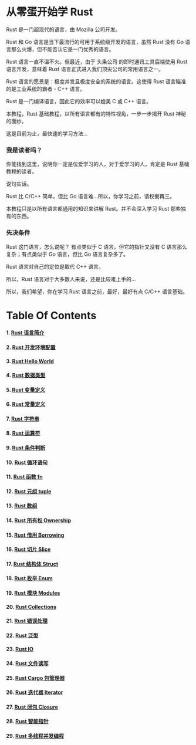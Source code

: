 # 从零蛋开始学 Rust

Rust 是一门超现代的语言，由 Mozilla 公司开发。

Rust 和 Go 语言是当下最流行的可用于系统级开发的语言，虽然 Rust 没有 Go 语言那么火爆，但不能否认它是一门优秀的语言。

Rust 语言一直不温不火。但最近，由于 头条公司 的即时通讯工具后端使用 Rust 语言开发，意味着 Rust 语言正式进入我们顶尖公司的常用语言之一。

Rust 语言的愿景是：极度并发且极度安全的系统的语言。这使得 Rust 语言瞄准的是工业系统的霸者 - C++ 语言。

Rust 是一门编译语言，因此它的效率可以媲美 C 或 C++ 语言。

本教程，Rust 基础教程，以所有语言都有的特性视角，一步一步揭开 Rust 神秘的面纱。

这是目前为止，最快速的学习方法...

### 我是读者吗？

你能找到这里，说明你一定是位爱学习的人，对于爱学习的人，肯定是 Rust 基础教程的读者。

说句实话。

Rust 比 C/C++ 简单，但比 Go 语言难...所以，你学习之前，请权衡再三。

本教程只是以所有语言都通用的知识来讲解 Rust。并不会深入学习 Rust 那些独有的东西。

### 先决条件

Rust 这门语言，怎么说呢？ 有点类似于 C 语言，但它的指针又没有 C 语言那么复杂；有点类似于 Go 语言，但比 Go 语言复杂多了。

Rust 语言对自己的定位是取代 C++ 语言。

所以，Rust 语言对于大多数人来说，还是比较难上手的...

所以，我们希望，你在学习 Rust 语言之前，最好，最好有点 C/C++ 语言基础。

# Table Of Contents

#### 1. [Rust 语言简介](chapters/chapter1.md)

#### 2. [Rust 开发环境配置](chapters/chapter2.md)

#### 3. [Rust Hello World](chapters/chapter3.md)

#### 4. [Rust 数据类型]()

#### 5. [Rust 变量定义]()

#### 6. [Rust 常量定义]()

#### 7. [Rust 字符串]()

#### 8. [Rust 运算符]()

#### 9. [Rust 条件判断]()

#### 10. [Rust 循环语句]()

#### 11. [Rust 函数 fn]()

#### 12. [Rust 元组 tuple]()

#### 13. [Rust 数组]()

#### 14. [Rust 所有权 Ownership]()

#### 15. [Rust 借用 Borrowing]()

#### 16. [Rust 切片 Slice]()

#### 17. [Rust 结构体 Struct]()

#### 18. [Rust 枚举 Enum]()

#### 19. [Rust 模块 Modules ]()

#### 20. [Rust Collections]()

#### 21. [Rust 错误处理]()

#### 22. [Rust 泛型]()

#### 23. [Rust IO]()

#### 24. [Rust 文件读写]()

#### 25. [Rust Cargo 包管理器]()

#### 26. [Rust 迭代器 Iterator ]()

#### 27. [Rust 闭包 Closure]()

#### 28. [Rust 智能指针]()

#### 29. [Rust 多线程并发编程]()
